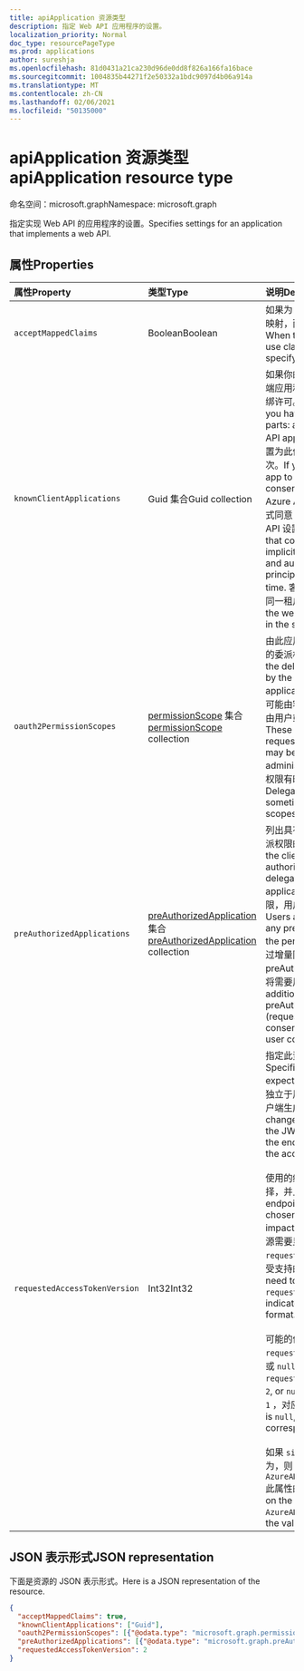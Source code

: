 ```yaml
---
title: apiApplication 资源类型
description: 指定 Web API 应用程序的设置。
localization_priority: Normal
doc_type: resourcePageType
ms.prod: applications
author: sureshja
ms.openlocfilehash: 81d0431a21ca230d96de0dd8f826a166fa16bace
ms.sourcegitcommit: 1004835b44271f2e50332a1bdc9097d4b06a914a
ms.translationtype: MT
ms.contentlocale: zh-CN
ms.lasthandoff: 02/06/2021
ms.locfileid: "50135000"
---
```

# <a name="apiapplication-resource-type"></a><span data-ttu-id="0306e-103">apiApplication 资源类型</span><span class="sxs-lookup"><span data-stu-id="0306e-103">apiApplication resource type</span></span>

<span data-ttu-id="0306e-104">命名空间：microsoft.graph</span><span class="sxs-lookup"><span data-stu-id="0306e-104">Namespace: microsoft.graph</span></span>

<span data-ttu-id="0306e-105">指定实现 Web API 的应用程序的设置。</span><span class="sxs-lookup"><span data-stu-id="0306e-105">Specifies settings for an application that implements a web API.</span></span>

## <a name="properties"></a><span data-ttu-id="0306e-106">属性</span><span class="sxs-lookup"><span data-stu-id="0306e-106">Properties</span></span>

| <span data-ttu-id="0306e-107">属性</span><span class="sxs-lookup"><span data-stu-id="0306e-107">Property</span></span> | <span data-ttu-id="0306e-108">类型</span><span class="sxs-lookup"><span data-stu-id="0306e-108">Type</span></span> | <span data-ttu-id="0306e-109">说明</span><span class="sxs-lookup"><span data-stu-id="0306e-109">Description</span></span> |
|:---------------|:--------|:----------|
|`acceptMappedClaims`| <span data-ttu-id="0306e-110">Boolean</span><span class="sxs-lookup"><span data-stu-id="0306e-110">Boolean</span></span> | <span data-ttu-id="0306e-111">如果为 true，则允许应用程序使用声明映射，而不指定自定义签名密钥。</span><span class="sxs-lookup"><span data-stu-id="0306e-111">When true, allows an application to use claims mapping without specifying a custom signing key.</span></span> |
|`knownClientApplications`| <span data-ttu-id="0306e-112">Guid 集合</span><span class="sxs-lookup"><span data-stu-id="0306e-112">Guid collection</span></span> |<span data-ttu-id="0306e-113">如果你的解决方案包含两个部分：客户端应用和自定义 Web API 应用，用于捆绑许可。</span><span class="sxs-lookup"><span data-stu-id="0306e-113">Used for bundling consent if you have a solution that contains two parts: a client app and a custom web API app.</span></span> <span data-ttu-id="0306e-114">如果将客户端应用的 appID 设置为此值，则用户仅同意客户端应用一次。</span><span class="sxs-lookup"><span data-stu-id="0306e-114">If you set the appID of the client app to this value, the user only consents once to the client app.</span></span> <span data-ttu-id="0306e-115">Azure AD 知道，同意客户端意味着隐式同意 Web API，并同时自动为两个 API 设置服务主体。</span><span class="sxs-lookup"><span data-stu-id="0306e-115">Azure AD knows that consenting to the client means implicitly consenting to the web API and automatically provisions service principals for both APIs at the same time.</span></span> <span data-ttu-id="0306e-116">客户端和 Web API 应用都必须在同一租户中注册。</span><span class="sxs-lookup"><span data-stu-id="0306e-116">Both the client and the web API app must be registered in the same tenant.</span></span>|
|`oauth2PermissionScopes`| <span data-ttu-id="0306e-117">[permissionScope](permissionscope.md) 集合</span><span class="sxs-lookup"><span data-stu-id="0306e-117">[permissionScope](permissionscope.md) collection</span></span> | <span data-ttu-id="0306e-118">由此应用程序注册表示的 Web API 公开的委派权限的定义。</span><span class="sxs-lookup"><span data-stu-id="0306e-118">The definition of the delegated permissions exposed by the web API represented by this application registration.</span></span> <span data-ttu-id="0306e-119">这些委派权限可能由客户端应用程序请求，并且可能由用户或管理员在同意期间授予。</span><span class="sxs-lookup"><span data-stu-id="0306e-119">These delegated permissions may be requested by a client application, and may be granted by users or administrators during consent.</span></span> <span data-ttu-id="0306e-120">委派的权限有时称为 OAuth 2.0 范围。</span><span class="sxs-lookup"><span data-stu-id="0306e-120">Delegated permissions are sometimes referred to as OAuth 2.0 scopes.</span></span> |
|`preAuthorizedApplications`| <span data-ttu-id="0306e-121">[preAuthorizedApplication](preauthorizedapplication.md) 集合</span><span class="sxs-lookup"><span data-stu-id="0306e-121">[preAuthorizedApplication](preauthorizedapplication.md) collection</span></span> | <span data-ttu-id="0306e-122">列出具有访问此应用程序 API 的指定委派权限的预授权客户端应用程序。</span><span class="sxs-lookup"><span data-stu-id="0306e-122">Lists the client applications that are pre-authorized with the specified delegated permissions to access this application's APIs.</span></span> <span data-ttu-id="0306e-123">对于用户指定的权限，用户无需同意 (授权的应用程序) 。</span><span class="sxs-lookup"><span data-stu-id="0306e-123">Users are not required to consent to any pre-authorized application (for the permissions specified).</span></span> <span data-ttu-id="0306e-124">但是，通过增量同意（例如 (请求获取的 preAuthorizedApplications 中未) 权限将需要用户同意。</span><span class="sxs-lookup"><span data-stu-id="0306e-124">However, any additional permissions not listed in preAuthorizedApplications (requested through incremental consent for example) will require user consent.</span></span> |
|`requestedAccessTokenVersion`| <span data-ttu-id="0306e-125">Int32</span><span class="sxs-lookup"><span data-stu-id="0306e-125">Int32</span></span> | <span data-ttu-id="0306e-126">指定此资源预期的访问令牌版本。</span><span class="sxs-lookup"><span data-stu-id="0306e-126">Specifies the access token version expected by this resource.</span></span> <span data-ttu-id="0306e-127">这将更改独立于用于请求访问令牌的终结点或客户端生成的 JWT 的版本和格式。</span><span class="sxs-lookup"><span data-stu-id="0306e-127">This changes the version and format of the JWT produced independent of the endpoint or client used to request the access token.</span></span> <br><br> <span data-ttu-id="0306e-128">使用的终结点 v1.0 或 v2.0 由客户端选择，并且仅影响 id_tokens。</span><span class="sxs-lookup"><span data-stu-id="0306e-128">The endpoint used, v1.0 or v2.0, is chosen by the client and only impacts the version of id_tokens.</span></span> <span data-ttu-id="0306e-129">资源需要显式配置 `requestedAccessTokenVersion` 以指示受支持的访问令牌格式。</span><span class="sxs-lookup"><span data-stu-id="0306e-129">Resources need to explicitly configure `requestedAccessTokenVersion` to indicate the supported access token format.</span></span> <br><br> <span data-ttu-id="0306e-130">可能的值为 `requestedAccessTokenVersion` `1` ， `2` 或 `null` 。</span><span class="sxs-lookup"><span data-stu-id="0306e-130">Possible values for `requestedAccessTokenVersion` are `1`, `2`, or `null`.</span></span> <span data-ttu-id="0306e-131">如果值为 `null` ，则默认值为 `1` ，对应于 v1.0 终结点。</span><span class="sxs-lookup"><span data-stu-id="0306e-131">If the value is `null`, this defaults to `1`, which corresponds to the v1.0 endpoint.</span></span> <br><br> <span data-ttu-id="0306e-132">如果 `signInAudience` 应用程序配置为，则 `AzureADandPersonalMicrosoftAccount` 此属性的值必须为 `2`</span><span class="sxs-lookup"><span data-stu-id="0306e-132">If `signInAudience` on the application is configured as `AzureADandPersonalMicrosoftAccount`, the value for this property must be `2`</span></span> |

## <a name="json-representation"></a><span data-ttu-id="0306e-133">JSON 表示形式</span><span class="sxs-lookup"><span data-stu-id="0306e-133">JSON representation</span></span>

<span data-ttu-id="0306e-134">下面是资源的 JSON 表示形式。</span><span class="sxs-lookup"><span data-stu-id="0306e-134">Here is a JSON representation of the resource.</span></span>

<!-- {
  "blockType": "resource",
  "optionalProperties": [

  ],
  "@odata.type": "microsoft.graph.apiApplication"
}-->

```json
{
  "acceptMappedClaims": true,
  "knownClientApplications": ["Guid"],
  "oauth2PermissionScopes": [{"@odata.type": "microsoft.graph.permissionScope"}],
  "preAuthorizedApplications": [{"@odata.type": "microsoft.graph.preAuthorizedApplication"}],
  "requestedAccessTokenVersion": 2
}
```


<!-- uuid: 8fcb5dbc-d5aa-4681-8e31-b001d5168d79
2015-10-25 14:57:30 UTC -->
<!--
{
  "type": "#page.annotation",
  "description": "api resource",
  "keywords": "",
  "section": "documentation",
  "tocPath": "",
  "suppressions": []
}
-->

